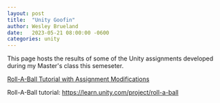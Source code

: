 ```yaml
---
layout: post
title:  "Unity Goofin"
author: Wesley Brueland
date:   2023-05-21 08:00:00 -0600
categories: unity
---
```


This page hosts the results of some of the Unity assignments developed during my Master's class this semeseter.

[Roll-A-Ball Tutorial with Assignment Modifications](_games/roll-a-ball/index.html)

Roll-A-Ball tutorial: https://learn.unity.com/project/roll-a-ball
